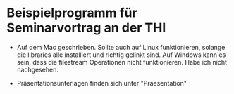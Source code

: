 Beispielprogramm für Seminarvortrag an der THI
==============================================

+ Auf dem Mac geschrieben. 
Sollte auch auf Linux funktionieren, solange die libraries alle installiert und richtig gelinkt sind.
Auf Windows kann es sein, dass die filestream Operationen nicht funktionieren. Habe ich nicht nachgesehen.

+ Präsentationsunterlagen finden sich unter "Praesentation"
